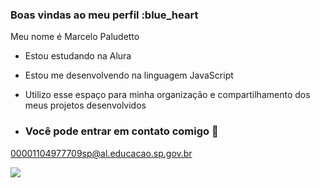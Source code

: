 ### Boas vindas ao meu perfil :blue_heart 

 Meu nome é Marcelo Paludetto

- Estou estudando na Alura
- Estou me desenvolvendo na linguagem JavaScript
- Utilizo esse espaço para minha organização e compartilhamento dos meus projetos desenvolvidos

- ### Você pode entrar em contato comigo 📧

00001104977709sp@al.educacao.sp.gov.br

![](https://media1.tenor.com/m/6NXigJz4HxIAAAAC/atem.gif)
